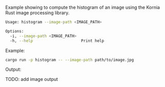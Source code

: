 Example showing to compute the histogram of an image using the Kornia Rust image processing library.

```bash
Usage: histogram --image-path <IMAGE_PATH>

Options:
  -i, --image-path <IMAGE_PATH>
  -h, --help                     Print help
```

Example:

```bash
cargo run -p histogram -- --image-path path/to/image.jpg
```

Output:

TODO: add image output

